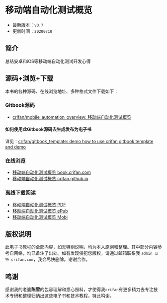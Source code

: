 # 移动端自动化测试概览

* 最新版本：`v0.7`
* 更新时间：`20200710`

## 简介

总结安卓和iOS等移动端自动化测试开发心得

## 源码+浏览+下载

本书的各种源码、在线浏览地址、多种格式文件下载如下：

### Gitbook源码

* [crifan/mobile_automation_overview: 移动端自动化测试概览](https://github.com/crifan/mobile_automation_overview)

#### 如何使用此Gitbook源码去生成发布为电子书

详见：[crifan/gitbook_template: demo how to use crifan gitbook template and demo](https://github.com/crifan/gitbook_template)

### 在线浏览

* [移动端自动化测试概览 book.crifan.com](http://book.crifan.com/books/mobile_automation_overview/website)
* [移动端自动化测试概览 crifan.github.io](https://crifan.github.io/mobile_automation_overview/website)

### 离线下载阅读

* [移动端自动化测试概览 PDF](http://book.crifan.com/books/mobile_automation_overview/pdf/mobile_automation_overview.pdf)
* [移动端自动化测试概览 ePub](http://book.crifan.com/books/mobile_automation_overview/epub/mobile_automation_overview.epub)
* [移动端自动化测试概览 Mobi](http://book.crifan.com/books/mobile_automation_overview/mobi/mobile_automation_overview.mobi)

## 版权说明

此电子书教程的全部内容，如无特别说明，均为本人原创和整理。其中部分内容参考自网络，均已备注了出处。如有发现侵犯您版权，请通过邮箱联系我 `admin 艾特 crifan.com`，我会尽快删除。谢谢合作。

## 鸣谢

感谢我的老婆**陈雪**的包容理解和悉心照料，才使得我`crifan`有更多精力去专注技术专研和整理归纳出这些电子书和技术教程，特此鸣谢。
